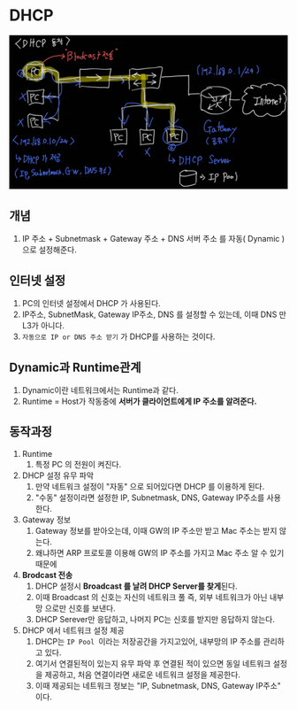 # DHCP

<img src="./images/DHCP 동작예시.jpg" width="700">

## 개념

1. IP 주소 + Subnetmask + Gateway 주소 + DNS 서버 주소 를 자동( Dynamic ) 으로 설정해준다. 

## 인터넷 설정

1. PC의 인터넷 설정에서 DHCP 가 사용된다. 
2. IP주소, SubnetMask, Gateway IP주소, DNS 를 설정할 수 있는데, 이때 DNS 만 L3가 아니다. 
3. `자동으로 IP or DNS 주소 받기` 가 DHCP를 사용하는 것이다. 

## Dynamic과 Runtime관계

1. Dynamic이란 네트워크에서는 Runtime과 같다. 
2. Runtime = Host가 작동중에 **서버가 클라이언트에게 IP 주소를 알려준다.** 

## 동작과정 

1. Runtime
   1. 특정 PC 의 전원이 켜진다. 
2. DHCP 설정 유무 파악
   1. 만약 네트워크 설정이 "자동" 으로 되어있다면 DHCP 를 이용하게 된다. 
   2. "수동" 설정이라면 설정한 IP, Subnetmask, DNS, Gateway IP주소를 사용한다. 
3. Gateway 정보
   1. Gateway 정보를 받아오는데, 이때 GW의 IP 주소만 받고 Mac 주소는 받지 않는다. 
   2. 왜냐하면 ARP 프로토콜 이용해 GW의 IP 주소를 가지고 Mac 주소 알 수 있기 때문에 
4. **Brodcast 전송**
   1. DHCP 설정시 **Broadcast 를 날려 DHCP Server를 찾게**된다. 
   2. 이때 Broadcast 의 신호는 자신의 네트워크 풀 즉, 외부 네트워크가 아닌 내부망 으로만 신호를 보낸다. 
   3. DHCP Serever만 응답하고, 나머지 PC는 신호를 받지만 응답하지 않는다. 
5. DHCP 에서 네트워크 설정 제공
   1. DHCP는 `IP Pool `이라는 저장공간을 가지고있어, 내부망의 IP 주소를 관리하고 있다. 
   2. 여기서 연결된적이 있는지 유무 파악 후 연결된 적이 있으면 동일 네트워크 설정을 제공하고, 처음 연결이라면 새로운 네트워크 설정을 제공한다. 
   3. 이때 제공되는 네트워크 정보는 "IP, Subnetmask, DNS, Gateway IP주소" 이다. 